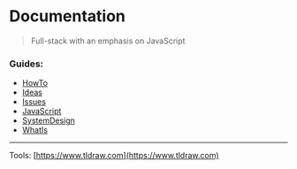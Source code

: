 # Documentation

> Full-stack with an emphasis on JavaScript

### Guides:

- [HowTo](./howTo/)
- [Ideas](./Ideas/)
- [Issues](./Issues/)
- [JavaScript](./JavaScript/)
- [SystemDesign](./SystemDesign/)
- [WhatIs](./WhatIs/)

---

Tools:
[https://www.tldraw.com](https://www.tldraw.com)
